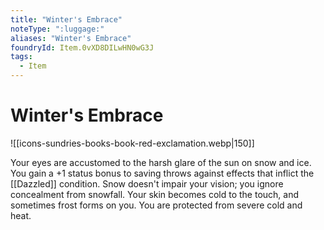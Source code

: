 ```yaml
---
title: "Winter's Embrace"
noteType: ":luggage:"
aliases: "Winter's Embrace"
foundryId: Item.0vXD8DILwHN0wG3J
tags:
  - Item
---
```


# Winter's Embrace
![[icons-sundries-books-book-red-exclamation.webp|150]]

Your eyes are accustomed to the harsh glare of the sun on snow and ice. You gain a +1 status bonus to saving throws against effects that inflict the [[Dazzled]] condition. Snow doesn't impair your vision; you ignore concealment from snowfall. Your skin becomes cold to the touch, and sometimes frost forms on you. You are protected from severe cold and heat.
